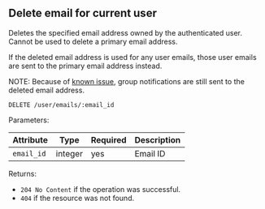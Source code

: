 ## Delete email for current user

Deletes the specified email address owned by the authenticated user. Cannot be used to delete a primary email address.

If the deleted email address is used for any user emails, those user emails are sent to the primary email address instead.

NOTE:
Because of [known issue](https://gitlab.com/gitlab-org/gitlab/-/issues/438600), group notifications are still sent to
the deleted email address.

```plaintext
DELETE /user/emails/:email_id
```

Parameters:

| Attribute  | Type    | Required | Description |
|------------|---------|----------|-------------|
| `email_id` | integer | yes      | Email ID    |

Returns:

- `204 No Content` if the operation was successful.
- `404` if the resource was not found.

